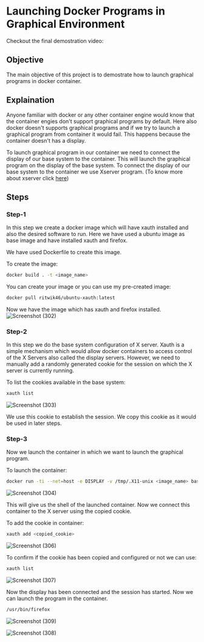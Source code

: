 # Launching Docker Programs in Graphical Environment

Checkout the final demostration video:


## Objective 
The main objective of this project is to demostrate how to launch graphical programs in docker container. 

## Explaination
Anyone familiar with docker or any other container engine would know that the container engies don't support graphical programs by default. Here also docker doesn't supports 
graphical programs and if we try to launch a graphical program from container it would fail. This happens because the container doesn't has a display. 

To launch graphical program in our container we need to connect the display of our base system to the container. This will launch the graphical program on the display of the base system. 
To connect the display of our base system to the container we use Xserver program. (To know more about xserver click [here](https://en.wikipedia.org/wiki/X_Window_System))

## Steps

### Step-1
In this step we create a docker image which will have xauth installed and also the desired software to run. Here we have used a ubuntu image as base image and have installed xauth
and firefox. 

We have used Dockerfile to create this image.

To create the image:

```bash
docker build . -t <image_name>
```

You can create your image or you can use my pre-created image:
```bash 
docker pull ritwik46/ubuntu-xauth:latest
```

Now we have the image which has xauth and firefox installed. 
![Screenshot (302)](https://user-images.githubusercontent.com/59885389/115183316-2b60d800-a0f9-11eb-9960-9241290f7b00.png)

### Step-2
In this step we do the base system configuration of X server.
Xauth is a simple mechanism which would allow docker containers to access control of the X Servers also called the display servers. However, we need to manually add a randomly generated cookie for the session on which the X server is currently running.

To list the cookies available in the base system:
```bash
xauth list
```

![Screenshot (303)](https://user-images.githubusercontent.com/59885389/115183368-42072f00-a0f9-11eb-8b06-f70f205d9835.png)



We use this cookie to establish the session. We copy this cookie as it would be used in later steps.

### Step-3
Now we launch the container in which we want to launch the graphical program. 

To launch the container:
```bash
docker run -ti --net=host -e DISPLAY -v /tmp/.X11-unix <image_name> bash
```

![Screenshot (304)](https://user-images.githubusercontent.com/59885389/115183443-63681b00-a0f9-11eb-8b41-ad955ee62923.png)


This will give us the shell of the launched container. Now we connect this container to the X server using the copied cookie. 

To add the cookie in container:
```bash
xauth add <copied_cookie>
```

![Screenshot (306)](https://user-images.githubusercontent.com/59885389/115183481-7844ae80-a0f9-11eb-9c95-93312241aa9c.png)


To confirm if the cookie has been copied and configured or not we can use:
```bash
xauth list
```
![Screenshot (307)](https://user-images.githubusercontent.com/59885389/115183496-7ed32600-a0f9-11eb-81f7-99a263f7359f.png)

Now the display has been connected and the session has started. Now we can launch the program in the container.
```bash
/usr/bin/firefox
```

![Screenshot (309)](https://user-images.githubusercontent.com/59885389/115183550-9d392180-a0f9-11eb-95b1-59fcc4742e59.png)


![Screenshot (308)](https://user-images.githubusercontent.com/59885389/115183527-91e5f600-a0f9-11eb-9458-7b9516b79e52.png)







